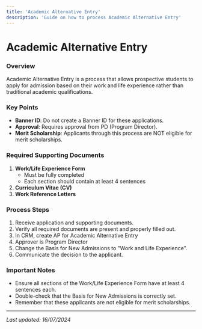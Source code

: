 ```yaml
---
title: 'Academic Alternative Entry'
description: 'Guide on how to process Academic Alternative Entry'
---
```

# Academic Alternative Entry

### Overview
Academic Alternative Entry is a process that allows prospective students to apply for admission based on their work and life experience rather than traditional academic qualifications. 

### Key Points
- **Banner ID**: Do not create a Banner ID for these applications.
- **Approval**: Requires approval from PD (Program Director).
- **Merit Scholarship**: Applicants through this process are NOT eligible for merit scholarships.

### Required Supporting Documents
1. **Work/Life Experience Form**
   - Must be fully completed
   - Each section should contain at least 4 sentences
2. **Curriculum Vitae (CV)**
3. **Work Reference Letters**

### Process Steps
1. Receive application and supporting documents.
2. Verify all required documents are present and properly filled out.
3. In CRM, create AP for Academic Alternative Entry
4. Approver is Program Director
5. Change the Basis for New Admissions to "Work and Life Experience".
6. Communicate the decision to the applicant.

### Important Notes
- Ensure all sections of the Work/Life Experience Form have at least 4 sentences each.
- Double-check that the Basis for New Admissions is correctly set.
- Remember that these applicants are not eligible for merit scholarships.


---

*Last updated: 16/07/2024*